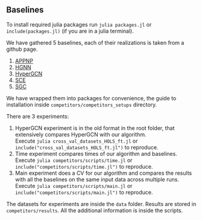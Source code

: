 ## Baselines


To install required julia packages run `julia packages.jl` or `include(packages.jl)` (if you are in a julia terminal).

We have gathered 5 baselines, each of their realizations is taken from a github page.

1. [APPNP](https://github.com/benedekrozemberczki/APPNP)
2. [HGNN](https://github.com/iMoonLab/HGNN)
3. [HyperGCN](https://github.com/malllabiisc/HyperGCN)
4. [SCE](https://github.com/szzhang17/Sparsest-Cut-Network-Embedding)
5. [SGC](https://github.com/Tiiiger/SGC)

We have wrapped them into packages for convenience, the guide to installation inside `competitors/competitors_setups` directory.

There are 3 experiments:

1. HyperGCN experiment is in the old format in the root folder, that extensively compares HyperGCN with our algorithm.  
  Execute `julia cross_val_datasets_HOLS_ft.jl` or `include("cross_val_datasets_HOLS_ft.jl")` to reproduce.
2. Time experiment compares times of our algorithm and baselines.  
  Execute `julia competitors/scripts/time.jl` or `include("competitors/scripts/time.jl")` to reproduce.
3. Main experiment does a CV for our algorithm and compares the results with all the baselines on the same input data across multiple runs.
  Execute `julia competitors/scripts/main.jl` or `include("competitors/scripts/main.jl")` to reproduce.

The datasets for experiments are inside the `data` folder. Results are stored in `competitors/results`. All the additional information is inside the scripts.
